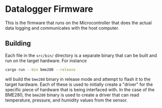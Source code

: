 # Datalogger Firmware

This is the firmware that runs on the Microcontroller that does the actual
data logging and communicates with the host computer.

## Building
Each file in the `src/bin/` directory is a separate binary that can be built
and run on the target hardware. For instance
```bash
cargo run --bin bme280 --release
```
will build the `bme280` binary in release mode and attempt to flash it to the
target hardware. Each of these is used to initially create a "driver" for the
specific piece of hardware that is being interfaced with. In the case of the
BME280, the `bme280` binary is used to create a driver that can read temperature, pressure, and humidity values from the sensor.
